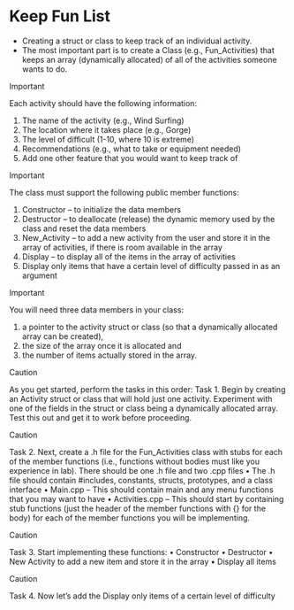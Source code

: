 # Keep Fun List
* Creating a struct or class to keep track of an individual activity.
* The most important part is to create a Class (e.g., Fun_Activities) that keeps an array (dynamically allocated) of all of the activities someone wants to do.

> [!IMPORTANT]
> Each activity should have the following information:
1. The name of the activity (e.g., Wind Surfing)
2. The location where it takes place (e.g., Gorge)
3. The level of difficult (1-10, where 10 is extreme)
4. Recommendations (e.g., what to take or equipment needed)
5. Add one other feature that you would want to keep track of

> [!IMPORTANT]
> The class must support the following public member functions:
1. Constructor – to initialize the data members
2. Destructor – to deallocate (release) the dynamic memory used by the class and reset the data members
3. New_Activity – to add a new activity from the user and store it in the array of activities, if there is room available in the array
4. Display – to display all of the items in the array of activities
5. Display only items that have a certain level of difficulty passed in as an argument

> [!IMPORTANT]
> You will need three data members in your class:
1. a pointer to the activity struct or class (so that a dynamically allocated array can be created),
2. the size of the array once it is allocated and
3. the number of items actually stored in the array.

> [!CAUTION]
> As you get started, perform the tasks in this order:
Task 1. Begin by creating an Activity struct or class that will hold just one activity. Experiment with one of the fields in the struct or class being a dynamically allocated array. Test this out and get it to work before proceeding.

> [!CAUTION]
> Task 2. Next, create a .h file for the Fun_Activities class with stubs for each of the member functions (i.e., functions without bodies must like you experience in lab).
There should be one .h file and two .cpp files
• The .h file should contain #includes, constants, structs, prototypes, and a class interface
• Main.cpp – This should contain main and any menu functions that you may want to have
• Activities.cpp – This should start by containing stub functions (just the header of the member functions with {} for the body) for each of the member functions you will be implementing.

> [!CAUTION]
> Task 3. Start implementing these functions:
• Constructor
• Destructor
• New Activity to add a new item and store it in the array
• Display all items

> [!CAUTION]
> Task 4. Now let’s add the Display only items of a certain level of difficulty
